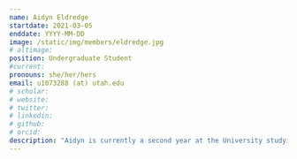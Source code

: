 ```yaml
---
name: Aidyn Eldredge
startdate: 2021-03-05
enddate: YYYY-MM-DD
image: /static/img/members/eldredge.jpg
# altimage:
position: Undergraduate Student
#current:
pronouns: she/her/hers
email: u1073288 (at) utah.edu
# scholar:
# website:
# twitter:
# linkedin:
# github:
# orcid:
description: "Aidyn is currently a second year at the University studying Anthropology with a Health Emphasis as well as a double minor in Integrative Human Biology and Chemistry. She is broadly interested in human genomics and the evolution of the immune system and hopes to develop her Honors thesis on a similar topic. She is new to the PEGL lab and is excited to learn more about primate evolution and genetics."
---
```

